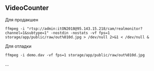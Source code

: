 ## VideoCounter


Для продакшен
```
ffmpeg -i "rtsp://admin:itON2018@95.143.15.218/cam/realmonitor?channel=1&subtype=1" -nostdin -nostats -vf fps=1 storage/app/public/raw/out%010d.jpg > /dev/null 2>&1 < /dev/null &
```

Для отладки
```
ffmpeg -i demo.dav -vf fps=1 storage/app/public/raw/out%010d.jpg
```

...